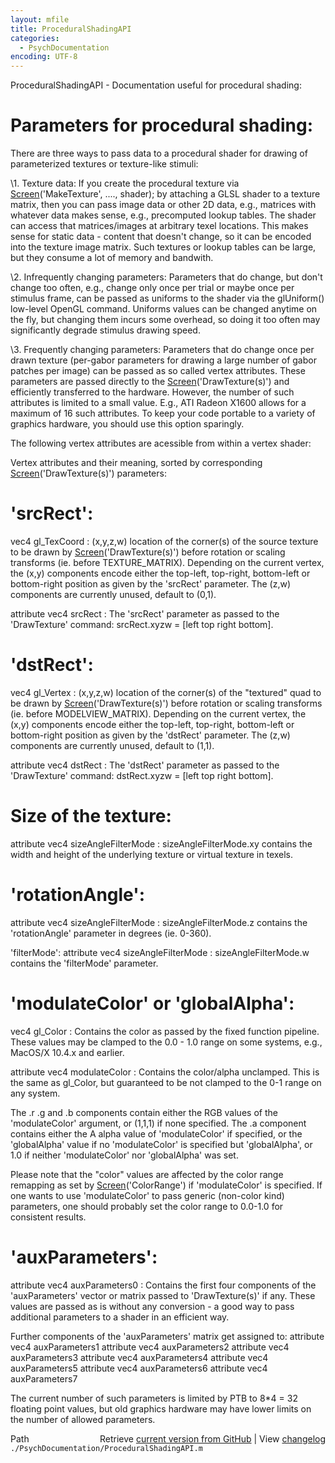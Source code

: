 ```yaml
---
layout: mfile
title: ProceduralShadingAPI
categories:
  - PsychDocumentation
encoding: UTF-8
---
```


ProceduralShadingAPI - Documentation useful for procedural shading:

# Parameters for procedural shading:

There are three ways to pass data to a procedural shader for drawing of
parameterized textures or texture-like stimuli:

\1. Texture data: If you create the procedural texture via
[Screen](/docs/Screen)('MakeTexture', ...., shader); by attaching a GLSL shader to a
texture matrix, then you can pass image data or other 2D data, e.g.,
matrices with whatever data makes sense, e.g., precomputed lookup tables.
The shader can access that matrices/images at arbitrary texel locations.
This makes sense for static data - content that doesn't change, so it can
be encoded into the texture image matrix. Such textures or lookup tables
can be large, but they consume a lot of memory and bandwith.

\2. Infrequently changing parameters: Parameters that do change, but don't
change too often, e.g., change only once per trial or maybe once per
stimulus frame, can be passed as uniforms to the shader via the
glUniform() low-level OpenGL command. Uniforms values can be changed
anytime on the fly, but changing them incurs some overhead, so doing it
too often may significantly degrade stimulus drawing speed.

\3. Frequently changing parameters: Parameters that do change once per
drawn texture (per-gabor parameters for drawing a large number of gabor
patches per image) can be passed as so called vertex attributes. These
parameters are passed directly to the [Screen](/docs/Screen)('DrawTexture(s)') and
efficiently transferred to the hardware. However, the number of such
attributes is limited to a small value. E.g., ATI Radeon X1600 allows for
a maximum of 16 such attributes. To keep your code portable to a variety
of graphics hardware, you should use this option sparingly.

The following vertex attributes are acessible from within a vertex
shader:

Vertex attributes and their meaning, sorted by corresponding
[Screen](/docs/Screen)('DrawTexture(s)') parameters:

# 'srcRect':

vec4 gl\_TexCoord : (x,y,z,w) location of the corner(s) of the source
texture to be drawn by [Screen](/docs/Screen)('DrawTexture(s)') before rotation or scaling
transforms (ie. before TEXTURE\_MATRIX). Depending on the current vertex,
the (x,y) components encode either the top-left, top-right, bottom-left or
bottom-right position as given by the 'srcRect' parameter. The (z,w)
components are currently unused, default to (0,1).

attribute vec4 srcRect : The 'srcRect' parameter as passed to the
'DrawTexture' command: srcRect.xyzw = [left top right bottom].


# 'dstRect':

vec4 gl\_Vertex : (x,y,z,w) location of the corner(s) of the "textured" quad
to be drawn by [Screen](/docs/Screen)('DrawTexture(s)') before rotation or scaling
transforms (ie. before MODELVIEW\_MATRIX). Depending on the current vertex,
the (x,y) components encode either the top-left, top-right, bottom-left or
bottom-right position as given by the 'dstRect' parameter. The (z,w)
components are currently unused, default to (1,1).

attribute vec4 dstRect : The 'dstRect' parameter as passed to the
'DrawTexture' command: dstRect.xyzw = [left top right bottom].


# Size of the texture:

attribute vec4 sizeAngleFilterMode : sizeAngleFilterMode.xy contains the
width and height of the underlying texture or virtual texture in texels.


# 'rotationAngle':

attribute vec4 sizeAngleFilterMode : sizeAngleFilterMode.z contains the
'rotationAngle' parameter in degrees (ie. 0-360).


'filterMode':
attribute vec4 sizeAngleFilterMode : sizeAngleFilterMode.w contains the
'filterMode' parameter.


# 'modulateColor' or 'globalAlpha':

vec4 gl\_Color : Contains the color as passed by the fixed function
pipeline. These values may be clamped to the 0.0 - 1.0 range on some
systems, e.g., MacOS/X 10.4.x and earlier.

attribute vec4 modulateColor : Contains the color/alpha unclamped. This
is the same as gl\_Color, but guaranteed to be not clamped to the 0-1
range on any system.

The .r .g and .b components contain either the RGB values of the
'modulateColor' argument, or (1,1,1) if none specified. The .a component
contains either the A alpha value of 'modulateColor' if specified, or the
'globalAlpha' value if no 'modulateColor' is specified but 'globalAlpha',
or 1.0 if neither 'modulateColor' nor 'globalAlpha' was set.

Please note that the "color" values are affected by the color range
remapping as set by [Screen](/docs/Screen)('ColorRange') if 'modulateColor' is specified.
If one wants to use 'modulateColor' to pass generic (non-color kind)
parameters, one should probably set the color range to 0.0-1.0 for
consistent results.


# 'auxParameters':

attribute vec4 auxParameters0 : Contains the first four components of the
'auxParameters' vector or matrix passed to 'DrawTexture(s)' if any. These
values are passed as is without any conversion - a good way to pass
additional parameters to a shader in an efficient way.

Further components of the 'auxParameters' matrix get assigned to:
attribute vec4 auxParameters1
attribute vec4 auxParameters2
attribute vec4 auxParameters3
attribute vec4 auxParameters4
attribute vec4 auxParameters5
attribute vec4 auxParameters6
attribute vec4 auxParameters7

The current number of such parameters is limited by PTB to 8\*4 = 32 floating
point values, but old graphics hardware may have lower limits on the
number of allowed parameters.


<div class="code_header" style="text-align:right;">
  <span style="float:left;">Path&nbsp;&nbsp;</span> <span class="counter">Retrieve <a href=
  "https://raw.github.com/Psychtoolbox-3/Psychtoolbox-3/beta/./PsychDocumentation/ProceduralShadingAPI.m">current version from GitHub</a> | View <a href=
  "https://github.com/Psychtoolbox-3/Psychtoolbox-3/commits/beta/./PsychDocumentation/ProceduralShadingAPI.m">changelog</a></span>
</div>
<div class="code">
  <code>./PsychDocumentation/ProceduralShadingAPI.m</code>
</div>
